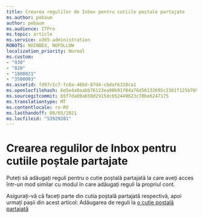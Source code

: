 ```yaml
---
title: Crearea regulilor de Inbox pentru cutiile poștale partajate
ms.author: pebaum
author: pebaum
ms.audience: ITPro
ms.topic: article
ms.service: o365-administration
ROBOTS: NOINDEX, NOFOLLOW
localization_priority: Normal
ms.custom:
- "930"
- "820"
- "1800021"
- "3500003"
ms.assetid: fd97c1c7-fc0a-466d-87d4-cbdaf6310ca1
ms.openlocfilehash: 6e5e4a0aabb76123ea98b91f84a76d56132695c2361f125b769a6f7fff7bdbaa
ms.sourcegitcommit: b5f7da89a650d2915dc652449623c78be6247175
ms.translationtype: MT
ms.contentlocale: ro-RO
ms.lasthandoff: 08/05/2021
ms.locfileid: "53929281"
---
```

# <a name="creating-inbox-rules-for-shared-mailboxes"></a>Crearea regulilor de Inbox pentru cutiile poștale partajate

Puteți să adăugați reguli pentru o cutie poștală partajată la care aveți acces într-un mod similar cu modul în care adăugați reguli la propriul cont.
  
Asigurați-vă că faceți parte din cutia poștală partajată respectivă, apoi urmați pașii din acest articol: Adăugarea de reguli la [o cutie poștală partajată](https://support.office.com/article/b0963400-2a51-4c64-afc7-b816d737d164)
  